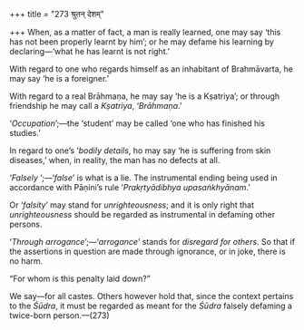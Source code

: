 +++
title = "273 श्रुतन् देशम्"

+++
When, as a matter of fact, a man is really learned, one may say ‘this
has not been properly learnt by him’; or he may defame his learning by
declaring—‘what he has learnt is not right.’

With regard to one who regards himself as an inhabitant of Brahmāvarta,
he may say ‘he is a foreigner.’

With regard to a real Brāhmaṇa, he may say ‘he is a Kṣatriya’; or
through friendship he may call a *Kṣatriya*, ‘*Brāhmaṇa*.’

‘*Occupation*’;—the ‘student’ may be called ‘one who has finished his
studies.’

In regard to one’s ‘*bodily details*, ho may say ‘he is suffering from
skin diseases,’ when, in reality, the man has no defects at all.

‘*Falsely* ’;—‘*false*’ is what is a lie. The instrumental ending being
used in accordance with Pāṇini’s rule ‘*Prakṛtyādibhya upasaṅkhyānam*.’

Or ‘*falsity*’ may stand for *unrighteousness*; and it is only right
that *unrighteousness* should be regarded as instrumental in defaming
other persons.

‘*Through arrogance*’;—‘*arrogance*’ stands for *disregard for others*.
So that if the assertions in question are made through ignorance, or in
joke, there is no harm.

“For whom is this penalty laid down?”

We say—for all castes. Others however hold that, since the context
pertains to the *Śūdra*, it must be regarded as meant for the *Śūdra*
falsely defaming a twice-born person.—(273)


